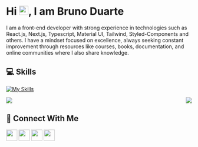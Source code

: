 
<h1 > Hi <img src="https://media.giphy.com/media/hvRJCLFzcasrR4ia7z/giphy.gif" width="25">, I am Bruno Duarte</h1>

<p>I am a front-end developer with strong experience in technologies such as React.js, Next.js, Typescript, Material UI, Tailwind, Styled-Components and others. I have a mindset focused on excellence, always seeking constant improvement through resources like courses, books, documentation, and online communities where I also share knowledge.
</p>

## 💻 Skills

[![My Skills](https://skillicons.dev/icons?i=react,ts,nodejs,materialui,nextjs,js,html,css,vite,tailwind,cs,prisma,graphql,apollo)](https://skillicons.dev)

<div style="display: flex; justify-content: space-between;align-items: flex-start; ">
    <picture>
        <source
            srcset="https://github-readme-stats.vercel.app/api?username=bduarte10&count_private=true&show_icons=true&theme=dark"
            media="(prefers-color-scheme: dark)"
        />
        <source
            srcset="https://github-readme-stats.vercel.app/api?username=bduarte10&count_private=true&show_icons=true"
            media="(prefers-color-scheme: light), (prefers-color-scheme: no-preference)"
        />
        <img src="https://github-readme-stats.vercel.app/api?username=bduarte10&count_private=true&show_icons=true" />
    </picture>
    <picture>
        <source
            srcset="https://github-readme-stats.vercel.app/api/top-langs/?username=bduarte10&layout=compact&theme=dark"
            media="(prefers-color-scheme: dark)"
        />
        <source
            srcset="https://github-readme-stats.vercel.app/api/top-langs/?username=bduarte10&layout=compact"
            media="(prefers-color-scheme: light), (prefers-color-scheme: no-preference)"
        />
        <img src="https://github-readme-stats.vercel.app/api/top-langs/?username=bduarte10&layout=compact" />
    </picture>
</div>

## 👥 Connect With Me
<p>
<a href="https://linkedin.com/in/bduarte10"><img src="https://img.shields.io/badge/linkedin-%230077B5.svg?style=for-the-badge&logo=linkedin&logoColor=white" style="margin-bottom: 4px;" height="30px" target="_blank"></a>
<a href="https://twitter.com/bduarte_10"><img src="https://img.shields.io/badge/Twitter-%231DA1F2.svg?style=for-the-badge&logo=Twitter&logoColor=white" style="margin-bottom: 4px;" height="30px" target="_blank"></a>
<a href="https://www.instagram.com/bduarte.10"><img src="https://img.shields.io/badge/Instagram-%23E4405F.svg?style=for-the-badge&logo=Instagram&logoColor=white" style="margin-bottom: 4px;" height="30px" target="_blank"></a>
<a href="https://codepen.io/bduarte10"><img src="https://img.shields.io/badge/Codepen-000000?style=for-the-badge&logo=codepen&logoColor=white" style="margin-bottom: 4px;" height="30px" target="_blank"></a>
</p>

